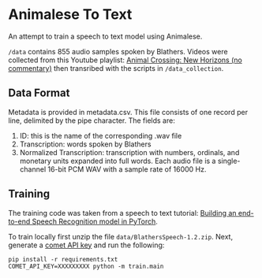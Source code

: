 # Animalese To Text

An attempt to train a speech to text model using Animalese.

`/data` contains 855 audio samples spoken by Blathers.
Videos were collected from this Youtube playlist: [Animal Crossing: New Horizons (no commentary)](https://www.youtube.com/playlist?list=PLhv3KSMy-FY4SSA_QfRhfw9sdBif09cOk) 
then transribed with the scripts in `/data_collection`.

## Data Format

Metadata is provided in metadata.csv. This file consists of one record per line, delimited by the pipe character. The fields are:

1. ID: this is the name of the corresponding .wav file
2. Transcription: words spoken by Blathers
3. Normalized Transcription: transcription with numbers, ordinals, and monetary units expanded into full words.
Each audio file is a single-channel 16-bit PCM WAV with a sample rate of 16000 Hz.

## Training

The training code was taken from a speech to text tutorial: [Building an end-to-end Speech Recognition model in PyTorch](https://www.assemblyai.com/blog/end-to-end-speech-recognition-pytorch).

To train locally first unzip the file `data/BlathersSpeech-1.2.zip`. Next, generate a [comet API key](https://www.comet.ml/) and run the following:

```
pip install -r requirements.txt
COMET_API_KEY=XXXXXXXXX python -m train.main
```
